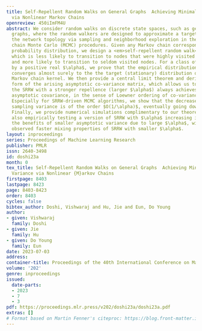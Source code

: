 ```yaml
---
title: Self-Repellent Random Walks on General Graphs  Achieving Minimal Sampling Variance
  via Nonlinear Markov Chains
openreview: 450iImFM4U
abstract: We consider random walks on discrete state spaces, such as general undirected
  graphs, where the random walkers are designed to approximate a target quantity over
  the network topology via sampling and neighborhood exploration in the form of Markov
  chain Monte Carlo (MCMC) procedures. Given any Markov chain corresponding to a target
  probability distribution, we design a <em>self-repellent random walk</em> (SRRW)
  which is less likely to transition to nodes that were highly visited in the past,
  and more likely to transition to seldom visited nodes. For a class of SRRWs parameterized
  by a positive real $\alpha$, we prove that the empirical distribution of the process
  converges almost surely to the the target (stationary) distribution of the underlying
  Markov chain kernel. We then provide a central limit theorem and derive the exact
  form of the arising asymptotic co-variance matrix, which allows us to show that
  the SRRW with a stronger repellence (larger $\alpha$) always achieves a smaller
  asymptotic covariance, in the sense of Loewner ordering of co-variance matrices.
  Especially for SRRW-driven MCMC algorithms, we show that the decrease in the asymptotic
  sampling variance is of the order $O(1/\alpha)$, eventually going down to zero.
  Finally, we provide numerical simulations complimentary to our theoretical results,
  also empirically testing a version of SRRW with $\alpha$ increasing in time to combine
  the benefits of smaller asymptotic variance due to large $\alpha$, with empirically
  observed faster mixing properties of SRRW with smaller $\alpha$.
layout: inproceedings
series: Proceedings of Machine Learning Research
publisher: PMLR
issn: 2640-3498
id: doshi23a
month: 0
tex_title: Self-Repellent Random Walks on General Graphs  Achieving Minimal Sampling
  Variance via Nonlinear {M}arkov Chains
firstpage: 8403
lastpage: 8423
page: 8403-8423
order: 8403
cycles: false
bibtex_author: Doshi, Vishwaraj and Hu, Jie and Eun, Do Young
author:
- given: Vishwaraj
  family: Doshi
- given: Jie
  family: Hu
- given: Do Young
  family: Eun
date: 2023-07-03
address: 
container-title: Proceedings of the 40th International Conference on Machine Learning
volume: '202'
genre: inproceedings
issued:
  date-parts:
  - 2023
  - 7
  - 3
pdf: https://proceedings.mlr.press/v202/doshi23a/doshi23a.pdf
extras: []
# Format based on Martin Fenner's citeproc: https://blog.front-matter.io/posts/citeproc-yaml-for-bibliographies/
---
```

